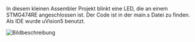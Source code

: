 In diesem kleinen Assembler Projekt blinkt eine LED, die an einem STMG474RE angeschlossen ist.
Der Code ist in der main.s Datei zu finden. Als IDE wurde uVision5 benutzt.

![Bildbeschreibung]([https://github.com/EricAnslinger/BlinkingLED/blob/main/projektBilder/ProjektBild1.jpeg])

